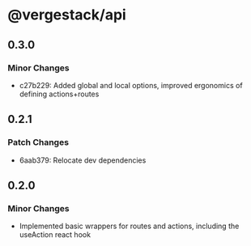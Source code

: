 # @vergestack/api

## 0.3.0

### Minor Changes

- c27b229: Added global and local options, improved ergonomics of defining actions+routes

## 0.2.1

### Patch Changes

- 6aab379: Relocate dev dependencies

## 0.2.0

### Minor Changes

- Implemented basic wrappers for routes and actions, including the useAction react hook
